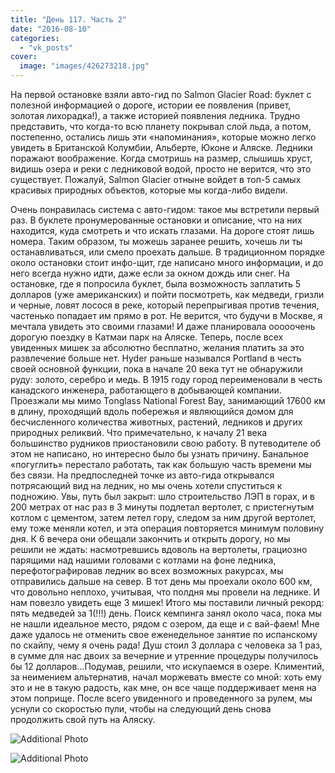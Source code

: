 ```yaml
---
title: "День 117. Часть 2"
date: "2016-08-10"
categories: 
  - "vk_posts"
cover:
  image: "images/426273218.jpg"
---
```


На первой остановке взяли авто-гид по Salmon Glacier Road: буклет с полезной информацией о дороге, истории ее появления (привет, золотая лихорадка!), а также историей появления ледника. Трудно представить, что когда-то всю планету покрывал слой льда, а потом, постепенно, остались лишь эти «напоминания», которые можно легко увидеть в Британской Колумбии, Альберте, Юконе и Аляске. Ледники поражают воображение. Когда смотришь на размер, слышишь хруст, видишь озера и реки с ледниковой водой, просто не верится, что это существует. Пожалуй, Salmon Glacier отныне войдет в топ-5 самых красивых природных объектов, которые мы когда-либо видели.

<!--more-->

Очень понравилась система с авто-гидом: такое мы встретили первый раз. В буклете пронумерованные остановки и описание, что на них находится, куда смотреть и что искать глазами. На дороге стоят лишь номера. Таким образом, ты можешь заранее решить, хочешь ли ты останавливаться, или смело проехать дальше. В традиционном порядке около остановки стоит инфо-щит, где написано много информации, и до него всегда нужно идти, даже если за окном дождь или снег. На остановке, где я попросила буклет, была возможность заплатить 5 долларов (уже американских) и пойти посмотреть, как медведи, гризли и черные, ловят лосося в реке, который перепрыгивая против течения, частенько попадает им прямо в рот. Не верится, что будучи в Москве, я мечтала увидеть это своими глазами! И даже планировала ооооочень дорогую поездку в Катмаи парк на Аляске. Теперь, после всех увиденных мишек за абсолютно бесплатно, желания платить за это развлечение больше нет. Hyder раньше назывался Portland в честь своей основной функции, пока в начале 20 века тут не обнаружили руду: золото, серебро и медь. В 1915 году город переименовали в честь канадского инженера, работающего в добывающей компании. Проезжали мы мимо Tonglass National Forest Bay, занимающий 17600 км в длину, проходящий вдоль побережья и являющийся домом для бесчисленного количества животных, растений, ледников и других природных реликвий. Что примечательно, к началу 21 века большинство рудников приостановили свою работу. В путеводителе об этом не написано, но интересно было бы узнать причину. Банальное «погуглить» перестало работать, так как большую часть времени мы без связи. На предпоследней точке из авто-гида открывался потрясающий вид на ледник, но мы очень хотели спуститься к подножию. Увы, путь был закрыт: шло строительство ЛЭП в горах, и в 200 метрах от нас раз в 3 минуты подлетал вертолет, с пристегнутым котлом с цементом, затем летел гору, следом за ним другой вертолет, ему тоже меняли котел, и эта операция повторяется минимум половину дня. К 6 вечера они обещали закончить и открыть дорогу, но мы решили не ждать: насмотревшись вдоволь на вертолеты, грациозно парящими над нашими головами с котлами на фоне ледника, перефотографировав ледник во всех возможных ракурсах, мы отправились дальше на север. В тот день мы проехали около 600 км, что довольно неплохо, учитывая, что полдня мы провели на леднике. И нам повезло увидеть еще 3 мишек! Итого мы поставили личный рекорд: пять медведей за 1(!!!) день. Поиск кемпинга занял около часа, пока мы не нашли идеальное место, рядом с озером, да еще и с вай-фаем! Мне даже удалось не отменить свое еженедельное занятие по испанскому по скайпу, чему я очень рада! Душ стоил 3 доллара с человека за 1 раз, в сумме для нас двоих за вечерние и утренние процедуры получилось бы 12 долларов…Подумав, решили, что искупаемся в озере. Климентий, за неимением альтернатив, начал моржевать вместе со мной: хоть ему это и не в такую радость, как мне, он все чаще поддерживает меня на этом поприще. После всего увиденного и проведенного за рулем, мы уснули со скоростью пули, чтобы на следующий день снова продолжить свой путь на Аляску.

![Additional Photo](https://vodpop.ru/wp-content/uploads/2023/07/426273219.jpg)

![Additional Photo](https://vodpop.ru/wp-content/uploads/2023/07/426273221.jpg)
